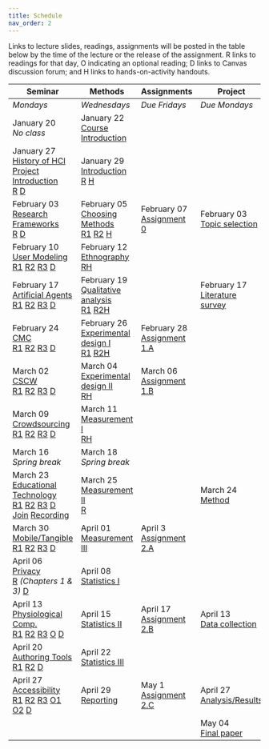 ```yaml
---
title: Schedule
nav_order: 2
---
```


Links to lecture slides, readings, assignments will be posted in the table below by the time of the lecture or the release of the assignment.  <a class="label label-blue" >R</a> links to readings for that day, <a class="label label-green" >O</a> indicating an optional reading; <a class="label label-yellow">D</a> links to Canvas discussion forum; and <a class="label label-red" >H</a> links to hands-on-activity handouts.

<table>
  <thead>
    <tr>
      <th><strong>Seminar</strong></th>
      <th><strong>Methods</strong></th>
      <th><strong>Assignments</strong></th>
      <th><strong>Project</strong></th>
    </tr>
  </thead>
  <tbody>
    <tr>
      <td><em>Mondays</em></td>
      <td><em>Wednesdays</em></td>
      <td><em>Due Fridays</em></td>
      <td><em>Due Mondays</em></td>
    </tr>
    <tr>
      <td>January 20<br /><em>No class</em></td>
      <td>January 22<br /><span class="fs-3"><a target="_blank" class="btn btn-purple" href="lectures/w01-course-introduction.pdf">Course Introduction</a></span></td>
      <td></td>
      <td></td>
    </tr>
    <tr>
      <td>January 27<br />
        <span class="fs-3"><a target="_blank" class="btn btn-purple" href="lectures/w02-seminar-history.pdf">History of HCI</a></span><br />
        <span class="fs-3"><a target="_blank" class="btn btn-purple" href="lectures/w02-project-intro.pdf">Project Introduction</a></span><br />
        <a target="_blank" class="label label-blue" href="http://research.microsoft.com/en-us/um/people/jgrudin/publications/history/HCIhandbook3rd.pdf">R</a>
        <a target="_blank" class="label label-yellow" href="https://canvas.wisc.edu/courses/192620/discussion_topics/550135">D</a>
      </td>
      <td>January 29<br />
        <span class="fs-3">
          <a target="_blank" class="btn btn-purple" href="lectures/w02-methods-intro.pdf">Introduction</a><br />
          <a target="_blank" class="label label-blue" href="https://doi.org/10.1016/B978-0-12-805390-4.00001-7">R</a>
          <a target="_blank" class="label label-red" href="https://drive.google.com/open?id=10m_P9k0HJVdbApFe6ze90NycnahC1SX7&authuser=bmutlu@wisc.edu&usp=drive_fs">H</a>
        </span>
      </td>
      <td></td>
      <td></td>
    </tr>
    <tr>
      <td>February 03<br />
        <span class="fs-3">
          <a target="_blank" class="btn btn-purple" href="lectures/w03-seminar-frameworks.pdf">Research Frameworks</a><br />
          <a target="_blank" class="label label-blue" href="https://drive.google.com/file/d/1L3WTK7fI508dZr-kDn6O7IhYpybxvVAg/view?usp=sharing">R</a>
        <a target="_blank" class="label label-yellow" href="https://canvas.wisc.edu/courses/192620/discussion_topics/550134">D</a>
        </span>
      </td>
      <td>February 05<br />
        <span class="fs-3"><a target="_blank" class="btn btn-purple" href="lectures/w03-methods-choosing.pdf">Choosing Methods</a></span><br />
        <a target="_blank" class="label label-blue" href="https://drive.google.com/file/d/1-bxZwbhy0nG3Tgxt1-01Dy7eqagjwqqC/view?usp=sharing">R1</a>
        <a target="_blank" class="label label-blue" href="http://citeseerx.ist.psu.edu/viewdoc/download?doi=10.1.1.469.5594&rep=rep1&type=pdf">R2</a>
        <a target="_blank" class="label label-red" href="https://drive.google.com/open?id=10X7S_3EzhvMTJtea_2_6J_bbwilUkP1w&authuser=bmutlu@wisc.edu&usp=drive_fs">H</a>
      </td>
      <td>February 07<br />
        <span class="fs-3"><a target="_blank" class="btn btn-blue" href="https://canvas.wisc.edu/courses/192620/assignments/747906">Assignment 0</a></span>
      </td>
      <td>February 03<br />
        <span class="fs-3"><a target="_blank" class="btn btn-blue" href="https://canvas.wisc.edu/courses/192620/assignments/747930#">Topic selection</a></span>
      </td>
    </tr>
    <tr>
      <td>February 10<br />
        <span class="fs-3"><a target="_blank" class="btn btn-purple" href="lectures/w04-seminar-modeling.pdf">User Modeling</a></span><br />
        <a target="_blank" class="label label-blue" href="https://canvas.wisc.edu/courses/192620/files/10973312/download?wrap=1">R1</a>
        <a target="_blank" class="label label-blue" href="https://canvas.wisc.edu/courses/192620/files/10973284/download?wrap=1">R2</a>
        <a target="_blank" class="label label-blue" href="https://canvas.wisc.edu/courses/192620/files/10973285/download?wrap=1">R3</a>
        <a target="_blank" class="label label-yellow" href="https://canvas.wisc.edu/courses/192620/discussion_topics/550133">D</a>
      </td>
      <td>February 12<br />
        <span class="fs-3"><a target="_blank" class="btn btn-purple" href="lectures/w04-methods-ethnography.pdf">Ethnography</a></span><br />
        <a target="_blank" class="label label-blue" href="https://www-sciencedirect-com.ezproxy.library.wisc.edu/science/article/pii/B9780128053904000091">R</a><a target="_blank" class="label label-red" href="https://drive.google.com/file/d/11ckaFpuN0XsFPkC356KcZxGEXkSBQvnc/view?usp=sharing">H</a>
      </td>
      <td></td>
      <td></td>
    </tr>
    <tr>
      <td>February 17<br />
        <span class="fs-3"><a target="_blank" class="btn btn-purple" href="lectures/w05-seminar-agents.pdf">Artificial Agents</a></span><br />
        <a target="_blank" class="label label-blue" href="http://www.aistudy.co.kr/paper/aaai_journal/AIMag22-04-007.pdf">R1</a>
        <a target="_blank" class="label label-blue" href="http://citeseerx.ist.psu.edu/viewdoc/download?doi=10.1.1.87.2456&rep=rep1&type=pdf">R2</a>
        <a target="_blank" class="label label-blue" href="https://www.aaai.org/ojs/index.php/aimagazine/article/view/2376/2250">R3</a>
        <a target="_blank" class="label label-yellow" href="https://canvas.wisc.edu/courses/192620/discussion_topics/550132">D</a>
      </td>
      <td>February 19<br />
        <span class="fs-3"><a target="_blank" class="btn btn-purple" href="lectures/w05-methods-qualitative-analysis.pdf">Qualitative analysis</a></span><br />
        <a target="_blank" class="label label-blue" href="https://www-sciencedirect-com.ezproxy.library.wisc.edu/science/article/pii/B978012805390400011X">R1</a>
        <a target="_blank" class="label label-blue" href="https://www.sagepub.com/sites/default/files/upm-binaries/24614_01_Saldana_Ch_01.pdf">R2</a><a target="_blank" class="label label-red" href="https://drive.google.com/file/d/12levm0_CCU8rRgHPlgj74x2zKbkdrS7j/view?usp=sharing">H</a>
      </td>
      <td></td>
      <td>February 17<br />
        <span class="fs-3"><a target="_blank" class="btn btn-blue" href="https://canvas.wisc.edu/courses/192620/assignments/747927">Literature survey</a></span>
      </td>
    </tr>
    <tr>
      <td>February 24<br />
        <span class="fs-3"><a target="_blank" class="btn btn-purple" href="lectures/w06-seminar-cmc.pdf">CMC</a><br />
        <a target="_blank" class="label label-blue" href="https://canvas.wisc.edu/courses/192620/files/10973286/download?wrap=1">R1</a>
        <a target="_blank" class="label label-blue" href="https://canvas.wisc.edu/courses/192620/files/10973287/download?wrap=1">R2</a>
        <a target="_blank" class="label label-blue" href="http://dgergle.soc.northwestern.edu/resources/BosOlsonGergleOlsonWright_RichMediaTrust_CHI02.pdf">R3</a>
        <a target="_blank" class="label label-yellow" href="https://canvas.wisc.edu/courses/192620/discussion_topics/550131">D</a></span>
      </td>
      <td>February 26<br />
        <span class="fs-3"><a target="_blank" class="btn btn-purple" href="lectures/w06-methods-experimental-1.pdf">Experimental design I</a><br />
        <a target="_blank" class="label label-blue" href="https://www-sciencedirect-com.ezproxy.library.wisc.edu/science/article/pii/B9780128053904000029">R1</a>
        <a target="_blank" class="label label-blue" href="https://link-springer-com.ezproxy.library.wisc.edu/content/pdf/10.1007%2F978-1-4939-0378-8_9.pdf">R2</a><a target="_blank" class="label label-red" href="https://canvas.wisc.edu/courses/192620/files/10973311/download?wrap=1">H</a></span>
      </td>
      <td>February 28<br />
        <span class="fs-3"><a target="_blank" class="btn btn-blue" href="https://canvas.wisc.edu/courses/192620/assignments/747907">Assignment 1.A</a></span>
      </td>
      <td></td>
    </tr>
    <tr>
      <td>March 02<br />
        <span class="fs-3"><a target="_blank" class="btn btn-purple" href="lectures/w07-seminar-cscw.pdf">CSCW</a><br />
        <a target="_blank" class="label label-blue" href="https://www.microsoft.com/en-us/research/wp-content/uploads/2017/01/IEEEComputer1994.pdf">R1</a>
        <a target="_blank" class="label label-blue" href="https://www.microsoft.com/en-us/research/wp-content/uploads/2017/01/groupware-and-social-dynamics.pdf">R2</a>
        <a target="_blank" class="label label-blue" href="http://citeseerx.ist.psu.edu/viewdoc/download?doi=10.1.1.92.2557&rep=rep1&type=pdf">R3</a>
        <a target="_blank" class="label label-yellow" href="https://canvas.wisc.edu/courses/192620/discussion_topics/550130">D</a></span>
      </td>
      <td>March 04<br />
        <span class="fs-3"><a target="_blank" class="btn btn-purple" href="lectures/w07-methods-experimental-2.pdf">Experimental design II</a><br />
        <a target="_blank" class="label label-blue" href="https://www-sciencedirect-com.ezproxy.library.wisc.edu/science/article/pii/B9780128053904000030">R</a><a target="_blank" class="label label-red" href="https://drive.google.com/file/d/1A8HZ_pLjQ5zJUa22vd9d2LdNilO2bdQx/view?usp=sharing">H</a>
        </span>
      </td>
      <td>March 06<br />
        <span class="fs-3"><a target="_blank" class="btn btn-blue" href="https://canvas.wisc.edu/courses/192620/assignments/747947">Assignment 1.B</a></span>
      </td>
      <td></td>
    </tr>
    <tr>
      <td>March 09<br />
        <span class="fs-3"><a target="_blank" class="btn btn-purple" href="lectures/w08-seminar-crowdsourcing.pdf">Crowdsourcing</a><br />
        <a target="_blank" class="label label-blue" href="http://www.cs.umd.edu/~bederson/images/pubs_pdfs/p1403-quinn.pdf">R1</a>
        <a target="_blank" class="label label-blue" href="http://www2.cs.siu.edu/~dche2/files/futureofcrowdwork-cscw2013.pdf">R2</a>
        <a target="_blank" class="label label-blue" href="http://people.csail.mit.edu/msbernst/papers/soylent-uist2010.pdf">R3</a>
        <a target="_blank" class="label label-yellow" href="https://canvas.wisc.edu/courses/192620/discussion_topics/550128">D</a></span>
      </td>
      <td>March 11<br />
        <span class="fs-3"><a target="_blank" class="btn btn-purple" href="lectures/w08-methods-measurement-1.pdf">Measurement I</a><br />
        <a target="_blank" class="label label-blue" href="https://ebookcentral.proquest.com/lib/wisc/reader.action?docID=1204543&ppg=82">R</a><a target="_blank" class="label label-red" href="https://drive.google.com/file/d/1BEz_ufPly-oYO8ytk7nLOAowdmw2jDhe/view?usp=sharing">H</a>
        </span>
      </td>
      <td></td>
      <td></td>
    </tr>
    <tr>
      <td>March 16<br /><em>Spring break</em></td>
      <td>March 18<br /><em>Spring break</em></td>
      <td></td>
      <td></td>
    </tr>
    <tr>
      <td>March 23<br />
        <span class="fs-3"><a target="_blank" class="btn" href="">Educational Technology</a><br />
        <a target="_blank" class="label label-blue" href="http://www.uqac.ca/deptdse/3ped124/LCDPAPER/LEARNIN.PDF">R1</a>
        <a target="_blank" class="label label-blue" href="http://www.designbasedresearch.org/reppubs/DBRC2003.pdf">R2</a>
        <a target="_blank" class="label label-blue" href="https://canvas.wisc.edu/courses/192620/files/10973282/download?wrap=1">R3</a>
        <a target="_blank" class="label label-yellow" href="https://canvas.wisc.edu/courses/192620/discussion_topics/550123">D</a><br />
        <a target="_blank" class="btn btn-green" href="https://us.bbcollab.com/guest/f446d99a72864bb89ed1eda35ed902f6">Join</a>
          <a target="_blank" class="btn" href="">Recording</a>
        </span>
      </td>
      <td>March 25<br />
        <span class="fs-3"><a target="_blank" class="btn" href="">Measurement II</a><br />
        <a target="_blank" class="label label-blue" href="https://ebookcentral.proquest.com/lib/wisc/reader.action?docID=1204543&ppg=140">R</a>
        </span>
      </td>
      <td></td>
      <td>March 24<br />
        <span class="fs-3"><a target="_blank" class="btn btn-blue" href="https://canvas.wisc.edu/courses/192620/assignments/747928">Method</a></span>
      </td>
    </tr>
    <tr>
      <td>March 30<br />
        <span class="fs-3"><a target="_blank" class="btn" href="">Mobile/Tangible</a><br />
        <a target="_blank" class="label label-blue" href="https://www.pervasive.jku.at/download/weiser-orig.pdf">R1</a>
        <a target="_blank" class="label label-blue" href="http://ecl.cc.gatech.edu/sites/default/files/publications/J.8-Abowd-HumanComputerInteraction-2000.pdf">R2</a>
        <a target="_blank" class="label label-blue" href="http://alumni.media.mit.edu/~ullmer/papers/tangible-bits.pdf">R3</a>
        <a target="_blank" class="label label-yellow" href="https://canvas.wisc.edu/courses/192620/discussion_topics/550127">D</a></span>
      </td>
      <td>April 01<br />
        <span class="fs-3"><a target="_blank" class="btn" href="">Measurement III</a></span>
      </td>
      <td>April 3<br />
        <span class="fs-3"><a target="_blank" class="btn btn-blue" href="https://canvas.wisc.edu/courses/192620/assignments/747908">Assignment 2.A</a></span>
      </td>
      <td></td>
    </tr>
    <tr>
      <td>April 06<br />
      <span class="fs-3"><a target="_blank" class="btn" href="">Privacy</a><br />
        <a target="_blank" class="label label-blue" href="http://www.cs.cmu.edu/afs/cs/Web/People/jasonh/publications/fnt-end-user-privacy-in-human-computer-interaction-final.pdf">R</a> <em>(Chapters 1 & 3)</em>
        <a target="_blank" class="label label-yellow" href="https://canvas.wisc.edu/courses/192620/discussion_topics/550127">D</a></span>
      </td>
      <td>April 08<br />
        <span class="fs-3"><a target="_blank" class="btn" href="">Statistics I</a></span>
      </td>
      <td></td>
      <td></td>
    </tr>
    <tr>
      <td>April 13<br />
        <span class="fs-3"><a target="_blank" class="btn" href="">Physiological Comp.</a><br />
        <a target="_blank" class="label label-blue" href="http://physiologicalcomputing.org/wp-content/uploads/2015/03/fundamentals1.pdf">R1</a>
        <a target="_blank" class="label label-blue" href="http://usd-apps.usd.edu/coglab/schieber/hedonomics/pdf/Jeon_Ch9.pdf">R2</a>
        <a target="_blank" class="label label-blue" href="https://www.microsoft.com/en-us/research/wp-content/uploads/2016/12/Brain-Computer-Interfacing-for-Intelligent-Systems.pdf">R3</a>
        <a target="_blank" class="label label-blue" href="http://pages.cs.wisc.edu/~bilge/pubs/2012/CHI12-Szafir.pdf">O</a>
        <a target="_blank" class="label label-green" href="https://canvas.wisc.edu/courses/192620/discussion_topics/550122">D</a></span>
      </td>
      <td>April 15<br />
        <span class="fs-3"><a target="_blank" class="btn" href="">Statistics II</a></span>
      </td>
      <td>April 17<br />
        <span class="fs-3"><a target="_blank" class="btn btn-blue" href="https://canvas.wisc.edu/courses/192620/assignments/747909">Assignment 2.B</a></span>
      </td>
      <td>April 13<br />
        <span class="fs-3"><a target="_blank" class="btn" href="">Data collection</a></span>
      </td>
    </tr>
    <tr>
      <td>April 20<br />
        <span class="fs-3"><a target="_blank" class="btn" href="">Authoring Tools</a><br />
        <a target="_blank" class="label label-blue" href="https://faculty.washington.edu/ajko/papers/Ko2011EndUserSoftwareEngineering.pdf">R1</a>
        <a target="_blank" class="label label-blue" href="http://pages.cs.wisc.edu/~aws/papers/uist19.pdf">R2</a>
        <a target="_blank" class="label label-green" href="https://canvas.wisc.edu/courses/192620/discussion_topics/550125">D</a></span>
      </td>
      <td>April 22<br />
        <span class="fs-3"><a target="_blank" class="btn" href="">Statistics III</a></span>
      </td>
      <td></td>
      <td></td>
    </tr>
    <tr>
      <td>April 27<br />
        <span class="fs-3"><a target="_blank" class="btn" href="">Accessibility</a><br />
        <a target="_blank" class="label label-blue" href="http://faculty.washington.edu/jtenenbg/publications/blindPersonInteraction-cacm2009.pdf">R1</a>
        <a target="_blank" class="label label-blue" href="https://canvas.wisc.edu/courses/192620/files/10973320/download?wrap=1">R2</a>
        <a target="_blank" class="label label-blue" href="https://dl.acm.org/doi/pdf/10.1145/1866029.1866080?download=true">R3</a>
        <a target="_blank" class="label label-blue" href="https://dl.acm.org/doi/pdf/10.1145/2700648.2809853?download=true">O1</a>
          <a target="_blank" class="label label-blue" href="https://dl.acm.org/doi/pdf/10.1145/2700648.2809865?download=true">O2</a>
        <a target="_blank" class="label label-green" href="https://canvas.wisc.edu/courses/192620/discussion_topics/550126">D</a></span>
      </td>
      <td>April 29<br />
        <span class="fs-3"><a target="_blank" class="btn" href="">Reporting</a></span>
      </td>
      <td>May 1<br />
        <span class="fs-3"><a target="_blank" class="btn btn-blue" href="https://canvas.wisc.edu/courses/192620/assignments/747910">Assignment 2.C</a></span>
      </td>
      <td>April 27<br />
        <span class="fs-3"><a target="_blank" class="btn" href="">Analysis/Results</a></span>
      </td>
    </tr>
    <tr>
      <td></td>
      <td></td>
      <td></td>
      <td>May 04<br />
        <span class="fs-3"><a class="btn" href="">Final paper</a></span>
      </td>
    </tr>
  </tbody>
</table>